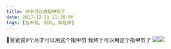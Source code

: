```yaml
---
title: 终于可以用指甲剪了
date: 2017-12-31 11:36:00
tags: [指甲剪, 妈妈, 脚趾甲]
---
```

爸爸说9个月才可以用这个指甲剪
我终于可以用这个指甲剪了
![](//20170326.com/IMG_2421.JPG)![](//20170326.com/IMG_2420.JPG)
